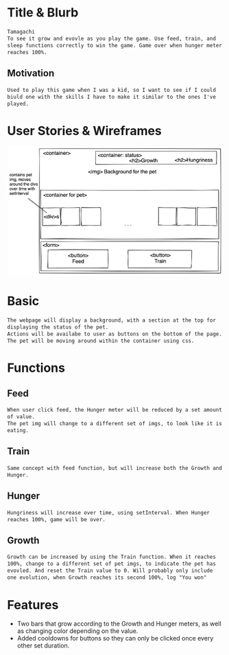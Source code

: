   # Title & Blurb
    Tamagachi
    To see it grow and evovle as you play the game. Use feed, train, and sleep functions correctly to win the game. Game over when hunger meter reaches 100%.
  
  ## Motivation
    Used to play this game when I was a kid, so I want to see if I could biuld one with the skills I have to make it similar to the ones I've played.
  
  # User Stories & Wireframes
  ![wireframe 1](./assets/project1_wireframe1.png)

  # Basic
    The webpage will display a background, with a section at the top for displaying the status of the pet.
    Actions will be availabe to user as buttons on the bottom of the page.
    The pet will be moving around within the container using css.
  
  # Functions
  ## Feed
    When user click feed, the Hunger meter will be reduced by a set amount of value.
    The pet img will change to a different set of imgs, to look like it is eating. 

  ## Train
    Same concept with feed function, but will increase both the Growth and Hunger.

  ## Hunger
    Hungriness will increase over time, using setInterval. When Hunger reaches 100%, game will be over.

  ## Growth
    Growth can be increased by using the Train function. When it reaches 100%, change to a different set of pet imgs, to indicate the pet has evovled. And reset the Train value to 0. Will probably only include one evolution, when Growth reaches its second 100%, log "You won"

  # Features
  * Two bars that grow according to the Growth and Hunger meters, as well as changing color depending on the value.
  * Added cooldowns for buttons so they can only be clicked once every other set duration.